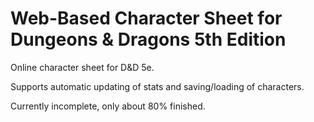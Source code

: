 # Web-Based Character Sheet for Dungeons & Dragons 5th Edition

Online character sheet for D&D 5e.

Supports automatic updating of stats and saving/loading of characters.

Currently incomplete, only about 80% finished.
